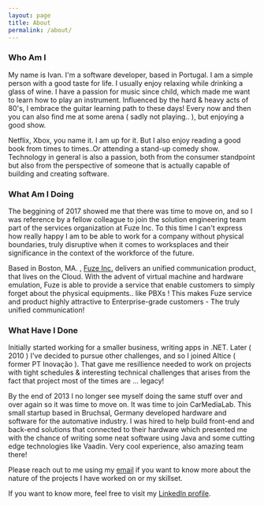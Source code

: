 ```yaml
---
layout: page
title: About
permalink: /about/
---
```


### Who Am I

My name is Ivan. I'm a software developer, based in Portugal. I am a simple person with a good taste for life. I usually enjoy relaxing while drinking a glass of wine.
I have a passion for music since child, which made me want to learn how to play an instrument. Influenced by the hard & heavy acts of 80's, I embrace the guitar learning path to these days! Every now and then you can also find me at some arena ( sadly not playing.. ), but enjoying a good show.

Netflix, Xbox, you name it. I am up for it. But I also enjoy reading a good book from times to times..Or attending a stand-up comedy show.
Technology in general is also a passion, both from the consumer standpoint but also from the perspective of someone that is actually capable of building and creating software.

### What Am I Doing

The beggining of 2017 showed me that there was time to move on, and so I was reference by a fellow colleague to join the solution engineering team part of the services organization at Fuze Inc. To this time I can't express how really happy I am to be able to work for a company without physical boundaries, truly disruptive when it comes to worksplaces and their significance in the context of the workforce of the future.

Based in Boston, MA. , [Fuze Inc.](https://www.fuze.com) delivers an unified communication product, that lives on the Cloud. With the advent of virtual machine and hardware emulation, Fuze is able to provide a service that enable customers to simply forget about the physical equipments.. like PBXs ! This makes Fuze service and product highly attractive to Enterprise-grade customers - The truly unified communication!

### What Have I Done

Initially started working for a smaller business, writing apps in .NET. Later ( 2010 ) I've decided to pursue other challenges, and so I joined Altice ( former PT Inovação ). That gave me resillience needed to work on projects with tight schedules & interesting technical challenges that arises from the fact that project most of the times are ... legacy!

By the end of 2013 I no longer see myself doing the same stuff over and over again so it was time to move on. It was time to join CarMediaLab. This small startup based in Bruchsal, Germany developed hardware and software for the automative industry. I was hired to help build front-end and back-end solutions that connected to their hardware which presented me with the chance of writing some neat software using Java and some cutting edge technologies like Vaadin. Very cool experience, also amazing team there!

Please reach out to me using my [email](frias.ivan@gmail.com) if you want to know more about the nature of the projects I have worked on or my skillset.

If you want to know more, feel free to visit my [LinkedIn profile](https://www.linkedin.com/in/ivan-frias-33308610/).
